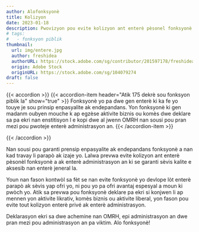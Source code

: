 ```yaml
---
author: Alofonksyonè
title: Kolizyon
date: 2023-01-18
description: Pwovizyon pou evite kolizyon ant enterè pèsonel fonksyonè a ak enterè administrasyon an. 
# tags:
#   - fonksyon piblik
thumbnail:
  url: img/entere.jpg
  author: freshidea
  authorURL: https://stock.adobe.com/sg/contributor/201597178/freshidea
  origin: Adobe Stock
  originURL: https://stock.adobe.com/sg/104079274
draft: false
---
```


{{< accordion >}}
  {{< accordion-item header="Atik 175 dekrè sou fonksyon piblik la" show="true" >}}
  Fonksyonè yo pa dwe gen enterè ki ka fe yo touye je sou prinsip enpasyalite ak endepandans. Yon fonksyonè ki gen madanm oubyen mouche k ap egzèse aktivite biznis ou komès dwe deklare sa pa ekri nan enstitisyon l e kopi dwe al jwenn OMRH nan sousi pou pran mezi pou pwoteje enterè administrasyon an.
  {{< /accordion-item >}}
  <!-- {{< accordion-item header="Accordion Item #3" >}}
    This is the third item's accordion body.
  {{< /accordion-item >}} -->
{{< /accordion >}}

Nan sousi pou garanti prensip enpasyalite ak endepandans fonksyonè a nan kad travay li parapò ak izaje yo. Lalwa prevwa evite kolizyon ant enterè pèsonèl fonksyonè a ak enterè administrasyon an ki se garanti sèvis kalite e aksesib nan enterè jeneral la.

Youn nan fason kontwòl sa fèt se nan evite fonksyonè yo devlope lòt enterè parapò ak sèvis yap ofri yo, ni pou yo pa ofri avantaj espesyal a moun ki pwòch yo. Atik sa prevwa pou fonksyonè deklare pa ekri si konjwen li ap mennen yon aktivite likrativ, komès biznis ou aktivite liberal, yon fason pou evite tout kolizyon enterè privé ak enterè administrasyon. 

Deklarasyon ekri sa dwe achemine nan OMRH, epi administrasyon an dwe pran mezi pou administrasyon an pa viktim. Alo fonksyonè!